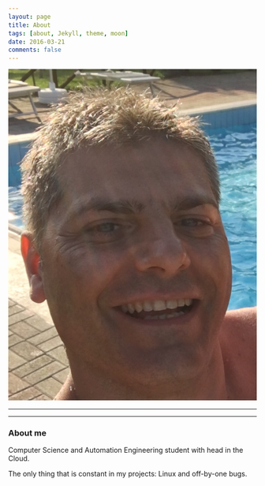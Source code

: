 ```yaml
---
layout: page
title: About 
tags: [about, Jekyll, theme, moon]
date: 2016-03-21
comments: false
---
```

![hello](https://github.com/73stefano/blog.github.io/blob/master/Things/IMG_1146.JPG)
***
***
### About me

Computer Science and Automation Engineering student with head in the Cloud. 

The only thing that is constant in my projects: Linux and off-by-one bugs.
